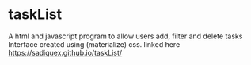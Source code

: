 # taskList
A html and javascript program to allow users add, filter and delete tasks
Interface created using (materialize) css.
linked here https://sadiquex.github.io/taskList/
